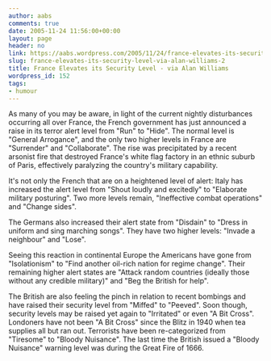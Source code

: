 ```yaml
---
author: aabs
comments: true
date: 2005-11-24 11:56:00+00:00
layout: page
header: no
link: https://aabs.wordpress.com/2005/11/24/france-elevates-its-security-level-via-alan-williams-2/
slug: france-elevates-its-security-level-via-alan-williams-2
title: France Elevates its Security Level - via Alan Williams
wordpress_id: 152
tags:
- humour
---
```


As many of you may be aware, in light of the current nightly disturbances occurring all over France, the French government has just announced a raise in its terror alert level from "Run" to "Hide". The normal level is "General Arrogance", and the only two higher levels in France are "Surrender" and "Collaborate". The rise was precipitated by a recent arsonist fire that destroyed France's white flag factory in an ethnic suburb of Paris, effectively paralyzing the country's military capability.

It's not only the French that are on a heightened level of alert: Italy has increased the alert level from "Shout loudly and excitedly" to "Elaborate military posturing". Two more levels remain, "Ineffective combat operations" and "Change sides".

The Germans also increased their alert state from "Disdain" to "Dress in uniform and sing marching songs". They have two higher levels: "Invade a neighbour" and "Lose".

Seeing this reaction in continental Europe the Americans have gone from "Isolationism" to "Find another oil-rich nation for regime change". Their remaining higher alert states are "Attack random countries (ideally those without any credible military)" and "Beg the British for help".

The British are also feeling the pinch in relation to recent bombings and have raised their security level from "Miffed" to "Peeved". Soon though, security levels may be raised yet again to "Irritated" or even "A Bit Cross". Londoners have not been "A Bit Cross" since the Blitz in 1940 when tea supplies all but ran out. Terrorists have been re-categorized from "Tiresome" to "Bloody Nuisance". The last time the British issued a "Bloody Nuisance" warning level was during the Great Fire of 1666.
